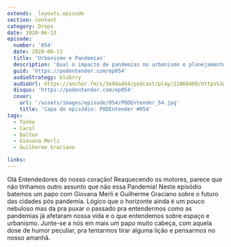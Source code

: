 ```yaml
---
extends: _layouts.episode
section: content
category: Drops
date: 2020-06-13
episode:
  number: '054'
  date: 2020-06-13
  title: 'Urbanismo e Pandemias'
  description: 'Qual o impacto de pandemias no urbanismo e planejamento das cidades? Venha ouvir e descobrir.'
  guid: 'https://podentender.com/ep054'
  audioStrategy: blubrry
  audioUrl: https://anchor.fm/s/3e84ad44/podcast/play/22066460/https%3A%2F%2Fd3ctxlq1ktw2nl.cloudfront.net%2Fstaging%2F2020-10-3%2F125107026-44100-2-0b8fdeb661c87b01.mp3
  disqus: 'https://podentender.com/ep054'
  cover:
    url: '/assets/images/episode/054/PODEntender_54.jpg'
    title: 'Capa do episódio: PODEntender #054'
tags:
  - Tonho
  - Carol
  - Dalton
  - Giovana Merli
  - Guilherme Graciano

links:
---
```

Olá Entendedores do nosso coração!
Reaquecendo os motores, parece que não tínhamos outro assunto que não essa Pandemia!
Neste episódio batemos um papo com Giovana Merli e Guilherme Graciano sobre o futuro das cidades pós pandemia.
Lógico que o horizonte ainda é um pouco nebuloso mas da pra puxar o passado pra entendermos como as pandemias já afetaram nossa vida e o que entendemos sobre espaço e urbanismo.
Junte-se a nós em mais um papo muito cabeça, com aquela dose de humor peculiar, pra tentarmos tirar alguma lição e pensarmos no nosso amanhã.
